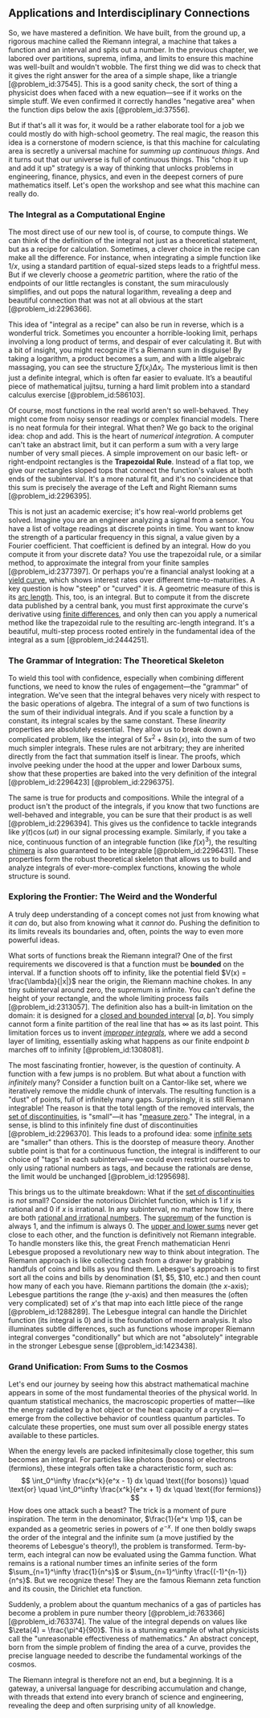 ## Applications and Interdisciplinary Connections

So, we have mastered a definition. We have built, from the ground up, a rigorous machine called the Riemann integral, a machine that takes a function and an interval and spits out a number. In the previous chapter, we labored over partitions, suprema, infima, and limits to ensure this machine was well-built and wouldn't wobble. The first thing we did was to check that it gives the right answer for the area of a simple shape, like a triangle [@problem_id:37545]. This is a good sanity check, the sort of thing a physicist does when faced with a new equation—see if it works on the simple stuff. We even confirmed it correctly handles "negative area" when the function dips below the axis [@problem_id:37556].

But if that's all it was for, it would be a rather elaborate tool for a job we could mostly do with high-school geometry. The real magic, the reason this idea is a cornerstone of modern science, is that this machine for calculating area is secretly a universal machine for *summing up continuous things*. And it turns out that our universe is full of continuous things. This "chop it up and add it up" strategy is a way of thinking that unlocks problems in engineering, finance, physics, and even in the deepest corners of pure mathematics itself. Let's open the workshop and see what this machine can really do.

### The Integral as a Computational Engine

The most direct use of our new tool is, of course, to compute things. We can think of the definition of the integral not just as a theoretical statement, but as a recipe for calculation. Sometimes, a clever choice in the recipe can make all the difference. For instance, when integrating a simple function like $1/x$, using a standard partition of equal-sized steps leads to a frightful mess. But if we cleverly choose a *geometric* partition, where the ratio of the endpoints of our little rectangles is constant, the sum miraculously simplifies, and out pops the natural logarithm, revealing a deep and beautiful connection that was not at all obvious at the start [@problem_id:2296366].

This idea of "integral as a recipe" can also be run in reverse, which is a wonderful trick. Sometimes you encounter a horrible-looking limit, perhaps involving a long product of terms, and despair of ever calculating it. But with a bit of insight, you might recognize it's a Riemann sum in disguise! By taking a logarithm, a product becomes a sum, and with a little algebraic massaging, you can see the structure $\sum f(x_i) \Delta x_i$. The mysterious limit is then just a definite integral, which is often far easier to evaluate. It’s a beautiful piece of mathematical jujitsu, turning a hard limit problem into a standard calculus exercise [@problem_id:586103].

Of course, most functions in the real world aren't so well-behaved. They might come from noisy sensor readings or complex financial models. There is no neat formula for their integral. What then? We go back to the original idea: chop and add. This is the heart of *numerical integration*. A computer can't take an abstract limit, but it can perform a sum with a very large number of very small pieces. A simple improvement on our basic left- or right-endpoint rectangles is the **Trapezoidal Rule**. Instead of a flat top, we give our rectangles sloped tops that connect the function's values at both ends of the subinterval. It's a more natural fit, and it's no coincidence that this sum is precisely the average of the Left and Right Riemann sums [@problem_id:2296395].

This is not just an academic exercise; it's how real-world problems get solved. Imagine you are an engineer analyzing a signal from a sensor. You have a list of voltage readings at discrete points in time. You want to know the strength of a particular frequency in this signal, a value given by a Fourier coefficient. That coefficient is defined by an integral. How do you compute it from your discrete data? You use the trapezoidal rule, or a similar method, to approximate the integral from your finite samples [@problem_id:2377397]. Or perhaps you're a financial analyst looking at a [yield curve](@article_id:140159), which shows interest rates over different time-to-maturities. A key question is how "steep" or "curved" it is. A geometric measure of this is its [arc length](@article_id:142701). This, too, is an integral. But to compute it from the discrete data published by a central bank, you must first approximate the curve's derivative using [finite differences](@article_id:167380), and only then can you apply a numerical method like the trapezoidal rule to the resulting arc-length integrand. It's a beautiful, multi-step process rooted entirely in the fundamental idea of the integral as a sum [@problem_id:2444251].

### The Grammar of Integration: The Theoretical Skeleton

To wield this tool with confidence, especially when combining different functions, we need to know the rules of engagement—the "grammar" of integration. We've seen that the integral behaves very nicely with respect to the basic operations of algebra. The integral of a sum of two functions is the sum of their individual integrals. And if you scale a function by a constant, its integral scales by the same constant. These *linearity* properties are absolutely essential. They allow us to break down a complicated problem, like the integral of $5x^2 + 8\sin(x)$, into the sum of two much simpler integrals. These rules are not arbitrary; they are inherited directly from the fact that summation itself is linear. The proofs, which involve peeking under the hood at the upper and lower Darboux sums, show that these properties are baked into the very definition of the integral [@problem_id:2296423] [@problem_id:2296375].

The same is true for products and compositions. While the integral of a product isn't the product of the integrals, if you know that two functions are well-behaved and integrable, you can be sure that their product is as well [@problem_id:2296394]. This gives us the confidence to tackle integrands like $y(t)\cos(\omega t)$ in our signal processing example. Similarly, if you take a nice, continuous function of an integrable function (like $f(x)^3$), the resulting [chimera](@article_id:265723) is also guaranteed to be integrable [@problem_id:2296431]. These properties form the robust theoretical skeleton that allows us to build and analyze integrals of ever-more-complex functions, knowing the whole structure is sound.

### Exploring the Frontier: The Weird and the Wonderful

A truly deep understanding of a concept comes not just from knowing what it *can* do, but also from knowing what it *cannot* do. Pushing the definition to its limits reveals its boundaries and, often, points the way to even more powerful ideas.

What sorts of functions break the Riemann integral? One of the first requirements we discovered is that a function must be **bounded** on the interval. If a function shoots off to infinity, like the potential field $V(x) = \frac{\lambda}{|x|}$ near the origin, the Riemann machine chokes. In any tiny subinterval around zero, the supremum is infinite. You can't define the height of your rectangle, and the whole limiting process fails [@problem_id:2313057]. The definition also has a built-in limitation on the domain: it is designed for a [closed and bounded interval](@article_id:135980) $[a, b]$. You simply cannot form a finite partition of the real line that has $\infty$ as its last point. This limitation forces us to invent *[improper integrals](@article_id:138300)*, where we add a second layer of limiting, essentially asking what happens as our finite endpoint $b$ marches off to infinity [@problem_id:1308081].

The most fascinating frontier, however, is the question of continuity. A function with a few jumps is no problem. But what about a function with *infinitely* many? Consider a function built on a Cantor-like set, where we iteratively remove the middle chunk of intervals. The resulting function is a "dust" of points, full of infinitely many gaps. Surprisingly, it is still Riemann integrable! The reason is that the total length of the removed intervals, the [set of discontinuities](@article_id:159814), is "small"—it has "[measure zero](@article_id:137370)." The integral, in a sense, is blind to this infinitely fine dust of discontinuities [@problem_id:2296370]. This leads to a profound idea: some [infinite sets](@article_id:136669) are "smaller" than others. This is the doorstep of measure theory. Another subtle point is that for a continuous function, the integral is indifferent to our choice of "tags" in each subinterval—we could even restrict ourselves to only using rational numbers as tags, and because the rationals are dense, the limit would be unchanged [@problem_id:1295698].

This brings us to the ultimate breakdown: What if the [set of discontinuities](@article_id:159814) is *not* small? Consider the notorious Dirichlet function, which is 1 if $x$ is rational and 0 if $x$ is irrational. In any subinterval, no matter how tiny, there are both [rational and irrational numbers](@article_id:172855). The [supremum](@article_id:140018) of the function is always 1, and the infimum is always 0. The [upper and lower sums](@article_id:145735) never get close to each other, and the function is definitively not Riemann integrable. To handle monsters like this, the great French mathematician Henri Lebesgue proposed a revolutionary new way to think about integration. The Riemann approach is like collecting cash from a drawer by grabbing handfuls of coins and bills as you find them. Lebesgue's approach is to first sort all the coins and bills by denomination ($1, $5, $10, etc.) and then count how many of each you have. Riemann partitions the domain (the $x$-axis); Lebesgue partitions the range (the $y$-axis) and then measures the (often very complicated) set of $x$'s that map into each little piece of the range [@problem_id:1288289]. The Lebesgue integral can handle the Dirichlet function (its integral is 0) and is the foundation of modern analysis. It also illuminates subtle differences, such as functions whose improper Riemann integral converges "conditionally" but which are not "absolutely" integrable in the stronger Lebesgue sense [@problem_id:1423438].

### Grand Unification: From Sums to the Cosmos

Let's end our journey by seeing how this abstract mathematical machine appears in some of the most fundamental theories of the physical world. In quantum statistical mechanics, the macroscopic properties of matter—like the energy radiated by a hot object or the heat capacity of a crystal—emerge from the collective behavior of countless quantum particles. To calculate these properties, one must sum over all possible energy states available to these particles.

When the energy levels are packed infinitesimally close together, this sum becomes an integral. For particles like photons (bosons) or electrons (fermions), these integrals often take a characteristic form, such as:
$$ \int_0^\infty \frac{x^k}{e^x - 1} dx \quad \text{(for bosons)} \quad \text{or} \quad \int_0^\infty \frac{x^k}{e^x + 1} dx \quad \text{(for fermions)} $$
How does one attack such a beast? The trick is a moment of pure inspiration. The term in the denominator, $\frac{1}{e^x \mp 1}$, can be expanded as a geometric series in powers of $e^{-x}$. If one then boldly swaps the order of the integral and the infinite sum (a move justified by the theorems of Lebesgue's theory!), the problem is transformed. Term-by-term, each integral can now be evaluated using the Gamma function. What remains is a rational number times an infinite series of the form $\sum_{n=1}^\infty \frac{1}{n^s}$ or $\sum_{n=1}^\infty \frac{(-1)^{n-1}}{n^s}$. But we recognize these! They are the famous Riemann zeta function and its cousin, the Dirichlet eta function.

Suddenly, a problem about the quantum mechanics of a gas of particles has become a problem in pure number theory [@problem_id:763366] [@problem_id:763374]. The value of the integral depends on values like $\zeta(4) = \frac{\pi^4}{90}$. This is a stunning example of what physicists call the "unreasonable effectiveness of mathematics." An abstract concept, born from the simple problem of finding the area of a curve, provides the precise language needed to describe the fundamental workings of the cosmos.

The Riemann integral is therefore not an end, but a beginning. It is a gateway, a universal language for describing accumulation and change, with threads that extend into every branch of science and engineering, revealing the deep and often surprising unity of all knowledge.
